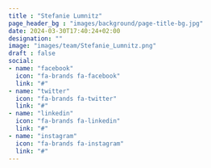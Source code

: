 ```yaml
---
title : "Stefanie Lumnitz"
page_header_bg : "images/background/page-title-bg.jpg"
date: 2024-03-30T17:40:24+02:00
designation: ""
image: "images/team/Stefanie_Lumnitz.png"
draft : false
social:
- name: "facebook"
  icon: "fa-brands fa-facebook"
  link: "#"
- name: "twitter"
  icon: "fa-brands fa-twitter"
  link: "#"
- name: "linkedin"
  icon: "fa-brands fa-linkedin"
  link: "#"
- name: "instagram"
  icon: "fa-brands fa-instagram"
  link: "#"
---
```

